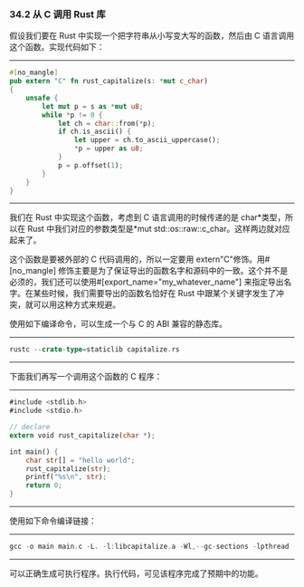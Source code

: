 ### 34.2 从 C 调用 Rust 库

假设我们要在 Rust 中实现一个把字符串从小写变大写的函数，然后由 C 语言调用这个函数。实现代码如下：

---

```rust
#[no_mangle]
pub extern "C" fn rust_capitalize(s: *mut c_char)
{
    unsafe {
        let mut p = s as *mut u8;
        while *p != 0 {
            let ch = char::from(*p);
            if ch.is_ascii() {
                let upper = ch.to_ascii_uppercase();
                *p = upper as u8;
            }
            p = p.offset(1);
        }
    }
}
```

---

我们在 Rust 中实现这个函数，考虑到 C 语言调用的时候传递的是 char\*类型，所以在 Rust 中我们对应的参数类型是\*mut std::os::raw::c\_char。这样两边就对应起来了。

这个函数是要被外部的 C 代码调用的，所以一定要用 extern"C"修饰。用#\[no\_mangle\] 修饰主要是为了保证导出的函数名字和源码中的一致。这个并不是必须的，我们还可以使用#\[export\_name="my\_whatever\_name"\] 来指定导出名字。在某些时候，我们需要导出的函数名恰好在 Rust 中跟某个关键字发生了冲突，就可以用这种方式来规避。

使用如下编译命令，可以生成一个与 C 的 ABI 兼容的静态库。

---

```rust
rustc --crate-type=staticlib capitalize.rs
```

---

下面我们再写一个调用这个函数的 C 程序：

---

```rust
#include <stdlib.h>
#include <stdio.h>

// declare
extern void rust_capitalize(char *);

int main() {
    char str[] = "hello world";
    rust_capitalize(str);
    printf("%s\n", str);
    return 0;
}
```

---

使用如下命令编译链接：

---

```rust
gcc -o main main.c -L. -l:libcapitalize.a -Wl,--gc-sections -lpthread -ldl
```

---

可以正确生成可执行程序。执行代码，可见该程序完成了预期中的功能。
